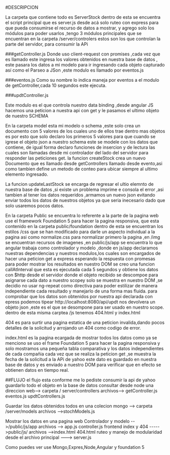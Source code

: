 #DESCRIPCION

La carpeta que contiene todo es ServerStock dentro de esta se encuentra el script principal que es server.js desde acá solo ruteo con express para que pueda consumirse el recurso de datos a mostrar, y agrego solo los módulos para poder usarlos ,tengo 3 módulos principales que se encuentran en la carpeta /server/controlers estos son los que controlan la parte del servidor, para consumir la APi 

###getController.js 
Donde  uso client-request con promises ,cada vez que es llamado este ingresa los valores obtenidos en nuestra base de datos , este pasara los datos a mi modelo para ir ingresando cada objeto capturado así como el Parseo a JSon ,este modulo es llamado por eventos.js

###eventos.js
Como su nombre lo indica maneja por eventos a el modulo de getController,cada 10 segundos este ejecuta.

###updtController.js

Este modulo es el que controla nuestro data binding ,desde angular JS hacemos una peticion a nuestra api con get y le pasamos el ultimo objeto de nuestro SCHEMA 

En  la carpeta model esta mi modelo o schema ,este solo crea un documento con  5 valores de los cuales uno de ellos trae dentro mas objetos es por esto que solo declaro los primeros 5 valores para que cuando se igrese el objeto json a nuestro schema este se modele con los datos que contiene, de igual forma declaro funciones de insercion y de lectura las cuales son llamadas desde mi controlador del lado del servidor para responder las peticiones get. la funcion createStock crea un nuevo Documento que es llamado desde getControllers llamado desde evento,asi como tambien define un metodo de conteo para ubicar siempre al ultimo elemento ingresado.

La funcion updateLastStock se encarga de regresar el ultio elemnto de nuestra base de datos ,si existe un problema imprime e consola el error ,asi tambien al tener los datos requeridos ,armamos un nuevo json evitando enviar todos los datos de nuestros objetos ya que seria inecesario dado que solo usaremos pocos datos.


En la carpeta Public se encuentra lo referente a la parte de la pagina web 
use el framework Foundation 5 para hacer la pagina responsiva, que esta contenido en la carpeta public/foundation dentro de esta se encuentran los estilos  /css que se han modificado para darle un aspecto individual a la pagina asi como normalize.css para normalizar primero la pagina ,en /img se encuentran recursos de imagenes 
,en public/js/app se encuentra lo que angular trabaja como controlador y modelo ,donde en js/app declaramos nuestras dependencias y nuestros modulos,los cuales son encargados de hacer una peticion get a express esperando la respuesta con promesas para poder mostrar los resultados en nuestro DOM se creo una funcion callAtInterval que esta es ejecutada cada 5 segundos y obtiene los datos con $http desde el servidor donde el objeto recibido se descompoe para asignarse cada dato a nuestro scopey solo se muestra en nuestro DOM ,se decidio no usar ng-repeat como directiva para poder estilizar de manera independiente cada resultado y manejarlo de una forma mas fluida.
para comprobar que los datos son obtenidos por nuestra api declarada con epress podemos tipear http://localhost:8080/api/updt
nos devolvera un objeto json ,este es el que se desompone para ser usado en nuestro scope.
dentro de esta misma carptea /js tenemos 404.html y index.html

404 es para surtir una pagina estatica de una peticion invalida,dando pocos detalles de la solicitud y arrojando un 404 como codigo de error.

index.html es la pagina ecargada de mostrar todos los datos como ya se menciono se uso el frame Foundation 5 para hacer la pagina responsiva y solo mostramos una pequeña tabla comparativa y los datos independientes de cada compañia cada vez que se realiza la peticion get ,se muestra la fecha de la solicitud a la APi de yahoo este dato es guardado en nuestra base de datos y es enviado a nuestro DOM para verificar que en efecto se obtienen datos en tiempo real.



##FLUJO 
el flujo esta conforme me lo pediste consumir la api de yahoo guardarlo todo el objeto en la base de datos 
consultar desde node una direccion web--> carpeta / server/controllers  archivos--> getController.js eventos.js updtControllers.js

Guardar los datos obtenidos todos en una colecion mongo --> carpeta /server/models archivos -->stochModels.js

Mostrar los datos en una pagina web
 Controlador y modelo -->/public/js/app  archivos --> app.js   controller.js
frontend index y 404 ----->public/js/   archivos -->index.html 404.html
ruteo y manejo de modularidad desde el archivo principal ---> server.js


Como puedes ver use Mongo,Expres,Node,Angular y foundation 5 
  




